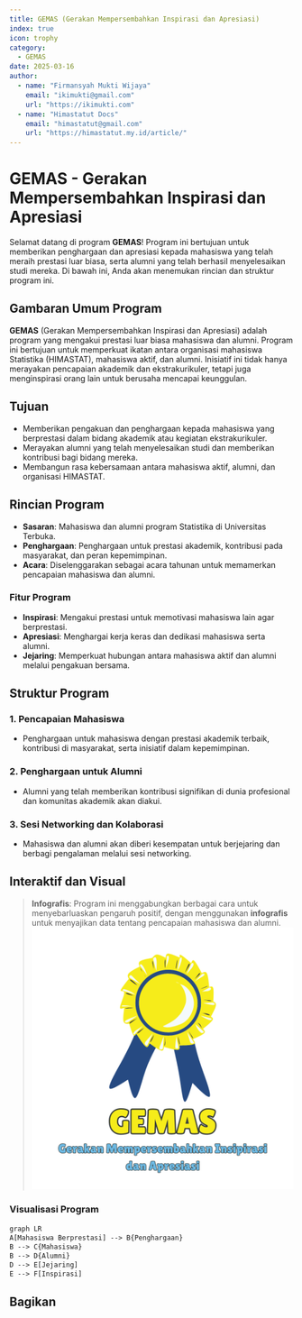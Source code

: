 ```yaml
--- 
title: GEMAS (Gerakan Mempersembahkan Inspirasi dan Apresiasi)
index: true
icon: trophy
category:
  - GEMAS
date: 2025-03-16
author:
  - name: "Firmansyah Mukti Wijaya"
    email: "ikimukti@gmail.com"
    url: "https://ikimukti.com"
  - name: "Himastatut Docs"
    email: "himastatut@gmail.com"
    url: "https://himastatut.my.id/article/"
--- 
```


# GEMAS - Gerakan Mempersembahkan Inspirasi dan Apresiasi

Selamat datang di program **GEMAS**! Program ini bertujuan untuk memberikan penghargaan dan apresiasi kepada mahasiswa yang telah meraih prestasi luar biasa, serta alumni yang telah berhasil menyelesaikan studi mereka. Di bawah ini, Anda akan menemukan rincian dan struktur program ini.

## Gambaran Umum Program

**GEMAS** (Gerakan Mempersembahkan Inspirasi dan Apresiasi) adalah program yang mengakui prestasi luar biasa mahasiswa dan alumni. Program ini bertujuan untuk memperkuat ikatan antara organisasi mahasiswa Statistika (HIMASTAT), mahasiswa aktif, dan alumni. Inisiatif ini tidak hanya merayakan pencapaian akademik dan ekstrakurikuler, tetapi juga menginspirasi orang lain untuk berusaha mencapai keunggulan.

## Tujuan
- Memberikan pengakuan dan penghargaan kepada mahasiswa yang berprestasi dalam bidang akademik atau kegiatan ekstrakurikuler.
- Merayakan alumni yang telah menyelesaikan studi dan memberikan kontribusi bagi bidang mereka.
- Membangun rasa kebersamaan antara mahasiswa aktif, alumni, dan organisasi HIMASTAT.

## Rincian Program
- **Sasaran**: Mahasiswa dan alumni program Statistika di Universitas Terbuka.
- **Penghargaan**: Penghargaan untuk prestasi akademik, kontribusi pada masyarakat, dan peran kepemimpinan.
- **Acara**: Diselenggarakan sebagai acara tahunan untuk memamerkan pencapaian mahasiswa dan alumni.

### Fitur Program
- **Inspirasi**: Mengakui prestasi untuk memotivasi mahasiswa lain agar berprestasi.
- **Apresiasi**: Menghargai kerja keras dan dedikasi mahasiswa serta alumni.
- **Jejaring**: Memperkuat hubungan antara mahasiswa aktif dan alumni melalui pengakuan bersama.

## Struktur Program
### 1. **Pencapaian Mahasiswa**
- Penghargaan untuk mahasiswa dengan prestasi akademik terbaik, kontribusi di masyarakat, serta inisiatif dalam kepemimpinan.
  
### 2. **Penghargaan untuk Alumni**
- Alumni yang telah memberikan kontribusi signifikan di dunia profesional dan komunitas akademik akan diakui.

### 3. **Sesi Networking dan Kolaborasi**
- Mahasiswa dan alumni akan diberi kesempatan untuk berjejaring dan berbagi pengalaman melalui sesi networking.
  
## Interaktif dan Visual
> **Infografis**: Program ini menggabungkan berbagai cara untuk menyebarluaskan pengaruh positif, dengan menggunakan **infografis** untuk menyajikan data tentang pencapaian mahasiswa dan alumni.
![Infografis GEMAS](gemas.png)

### Visualisasi Program
```mermaid
graph LR
A[Mahasiswa Berprestasi] --> B{Penghargaan}
B --> C{Mahasiswa}
B --> D{Alumni}
D --> E[Jejaring]
E --> F[Inspirasi]
```



## Bagikan
<Share colorful />
<GitContributors />
<GitChangelog />